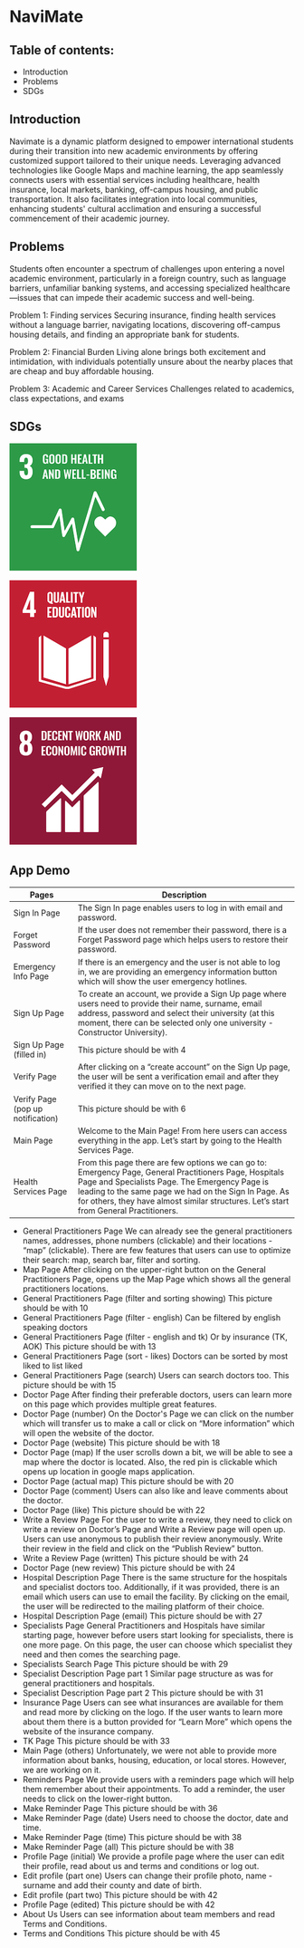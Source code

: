 # NaviMate


## Table of contents:
- Introduction
- Problems
- SDGs

## Introduction
Navimate is a dynamic platform designed to empower international students during their transition into new academic environments by offering customized support tailored to their unique needs. Leveraging advanced technologies like Google Maps and machine learning, the app seamlessly connects users with essential services including healthcare, health insurance, local markets, banking, off-campus housing, and public transportation. It also facilitates integration into local communities, enhancing students' cultural acclimation and ensuring a successful commencement of their academic journey.

## Problems
Students often encounter a spectrum of challenges upon entering a novel academic environment, particularly in a foreign country, such as language barriers, unfamiliar banking systems, and accessing specialized healthcare—issues that can impede their academic success and well-being. 

Problem 1: Finding services
	Securing insurance, finding health services without a language barrier, navigating locations, discovering off-campus housing details, and finding an appropriate bank for students. 

Problem 2: Financial Burden
	Living alone brings both excitement and intimidation, with individuals potentially unsure about the nearby places that are cheap and buy affordable housing.

Problem 3: Academic and Career Services
	Challenges related to academics, class expectations, and exams
 
## SDGs
![Goal 3: Good Health and Wellbeing](assets/images/health.png)

![Goal 4: Quality Education](assets/images/education.png)

![Goal 8: Decent Work and Economic Growth](assets/images/economic.png)



## App Demo

Pages | Description
----|---
Sign In Page | The Sign In page enables users to log in with email and password.
Forget Password | If the user does not remember their password, there is a Forget Password page which helps users to restore their password.
Emergency Info Page|If there is an emergency and the user is not able to log in, we are providing an emergency information button which will show the user emergency hotlines.
Sign Up Page|To create an account, we provide a Sign Up page where users need to provide their name, surname, email address, password and select their university (at this moment, there can be selected only one university - Constructor University). 
Sign Up Page (filled in) | This picture should be with 4
Verify Page | After clicking on a “create account” on the Sign Up page, the user will be sent a verification email and after they verified it they can move on to the next page.
Verify Page (pop up notification) | This picture should be with 6
Main Page | Welcome to the Main Page! From here users can access everything in the app. Let’s start by going to the Health Services Page.
Health Services Page|From this page there are few options we can go to: Emergency Page, General Practitioners Page, Hospitals Page and Specialists Page. The Emergency Page is leading to the same page we had on the Sign In Page. As for others, they have almost similar structures. Let’s start from General Practitioners.
- General Practitioners Page
We can already see the general practitioners names, addresses, phone numbers (clickable) and their locations - “map” (clickable). There are few features that users can use to optimize their search: map, search bar, filter and sorting.
- Map Page
After clicking on the upper-right button on the General Practitioners Page, opens up the Map Page which shows all the general practitioners locations.
- General Practitioners Page (filter and sorting showing)
This picture should be with 10
- General Practitioners Page (filter - english)
Can be filtered by english speaking doctors
- General Practitioners Page (filter - english and tk)
Or by insurance (TK, AOK)
This picture should be with 13
- General Practitioners Page (sort - likes)
Doctors can be sorted by most liked to list liked
- General Practitioners Page (search)
Users can search doctors too.
This picture should be with 15
- Doctor Page
After finding their preferable doctors, users can learn more on this page which provides multiple great features.
- Doctor Page (number)
On the Doctor's Page we can click on the number which will transfer us to make a call or click on “More information” which will open the website of the doctor. 
- Doctor Page (website)
This picture should be with 18
- Doctor Page (map)
If the user scrolls down a bit, we will be able to see a map where the doctor is located. Also, the red pin is clickable which opens up location in google maps application.
- Doctor Page (actual map)
This picture should be with 20
- Doctor Page (comment)
Users can also like and leave comments about the doctor.
- Doctor Page (like)
This picture should be with 22
- Write a Review Page
For the user to write a review, they need to click on write a review on Doctor’s Page and Write a Review page will open up. Users can use anonymous to publish their review anonymously. Write their review in the field and click on the “Publish Review” button.
- Write a Review Page (written)
This picture should be with 24
- Doctor Page (new review)
This picture should be with 24
- Hospital Description Page 
There is the same structure for the hospitals and specialist doctors too. Additionally, if it was provided, there is an email which users can use to email the facility. By clicking on the email, the user will be redirected to the mailing platform of their choice.
- Hospital Description Page (email)
This picture should be with 27
- Specialists Page
General Practitioners and Hospitals have similar starting page, however before users start looking for specialists, there is one more page. On this page, the user can choose which specialist they need and then comes the searching page.
- Specialists Search Page
This picture should be with 29
- Specialist Description Page part 1
Similar page structure as was for general practitioners and hospitals.
- Specialist Description Page part 2
This picture should be with 31
- Insurance Page
Users can see what insurances are available for them and read more by clicking on the logo. If the user wants to learn more about them there is a button provided for “Learn More” which opens the website of the insurance company.
- TK Page
This picture should be with 33
- Main Page (others)
Unfortunately, we were not able to provide more information about banks, housing, education, or local stores. However, we are working on it.
- Reminders Page 
We provide users with a reminders page which will help them remember about their appointments. To add a reminder, the user needs to click on the lower-right button.
- Make Reminder Page
This picture should be with 36
- Make Reminder Page (date)
Users need to choose the doctor, date and time.
- Make Reminder Page (time)
This picture should be with 38
- Make Reminder Page (all)
This picture should be with 38
- Profile Page (initial)
We provide a profile page where the user can edit their profile, read about us and terms and conditions or log out.
- Edit profile (part one)
Users can change their profile photo, name - surname and add their county and date of birth.
- Edit profile (part two)
This picture should be with 42
- Profile Page (edited)
This picture should be with 42
- About Us
Users can see information about team members and read Terms and Conditions.
- Terms and Conditions
This picture should be with 45


